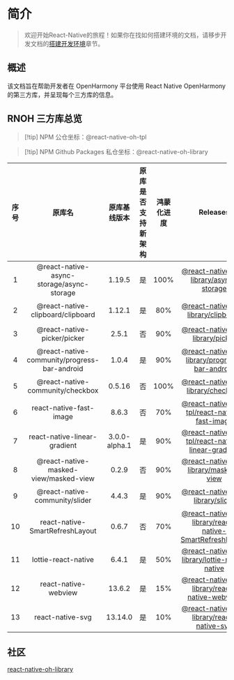 # 简介

> 欢迎开始React-Native的旅程！如果你在找如何搭建环境的文档，请移步开发文档的[搭建开发环境](https://react-native-oh-library.gitee.io/docs/#/zh-cn/environment)章节。

## 概述

该文档旨在帮助开发者在 OpenHarmony 平台使用 React Native OpenHarmony 的第三方库，并呈现每个三方库的信息。

## RNOH 三方库总览

>[!tip] NPM 公仓坐标：@react-native-oh-tpl

>[!tip] NPM Github Packages 私仓坐标：@react-native-oh-library

| 序号  | 原库名 |    原库基线版本     | 原库是否支持新架构 | 鸿蒙化进度 | Releases | 文档链接
|:---:| :----------: |:-------------:| :----------: | :----------: | :----------: | :----------: |
|  1  | @react-native-async-storage/async-storage |    1.19.5     | 是 | 100% | [@react-native-oh-library/async-storage](https://github.com/react-native-oh-library/async-storage/releases) | [链接](zh-cn/async-storage.md) |
|  2  | @react-native-clipboard/clipboard |     1.12.1     | 是 | 80% | [@react-native-oh-library/clipboard](https://github.com/react-native-oh-library/clipboard/releases) | [链接](zh-cn/clipboard.md) |
|  3  | @react-native-picker/picker |     2.5.1     | 否 | 90% | [@react-native-oh-library/picker](https://github.com/react-native-oh-library/picker/releases) | [链接](zh-cn/picker.md) |
|  4  | @react-native-community/progress-bar-android |     1.0.4     | 是 | 90% | [@react-native-oh-library/progress-bar-android](https://github.com/react-native-oh-library/progress-bar-android/releases) | [链接](zh-cn/progress-bar-android.md) |
|  5  | @react-native-community/checkbox |    0.5.16     | 否 | 100% | [@react-native-oh-library/checkbox](https://github.com/react-native-oh-library/react-native-checkbox/releases) | [链接](zh-cn/react-native-checkbox.md) |
|  6  | react-native-fast-image |     8.6.3     | 否 | 70% | [@react-native-oh-tpl/react-native-fast-image](https://github.com/react-native-oh-library/react-native-fast-image/releases) | [链接](zh-cn/react-native-fast-image.md) |
|  7  | react-native-linear-gradient | 3.0.0-alpha.1 | 是 | 90% | [@react-native-oh-tpl/react-native-linear-gradient](https://github.com/react-native-oh-library/react-native-linear-gradient/releases) | [链接](zh-cn/react-native-linear-gradient.md) |
|  8  | @react-native-masked-view/masked-view |     0.2.9     | 否 | 90% | [@react-native-oh-library/masked-view](https://github.com/react-native-oh-library/masked-view/releases) | [链接](zh-cn/react-native-masked-view.md) |
|  9  | @react-native-community/slider |     4.4.3     | 是 | 90% | [@react-native-oh-library/slider](https://github.com/react-native-oh-library/react-native-slider/releases) | [链接](zh-cn/react-native-slider.md) |
|  10  | react-native-SmartRefreshLayout |     0.6.7     | 否 | 70% | [@react-native-oh-library/react-native-SmartRefreshLayout](https://github.com/react-native-oh-library/react-native-SmartRefreshLayout/releases) | [链接](zh-cn/react-native-SmartRefreshLayout.md) |
|  11  | lottie-react-native |     6.4.1     | 是 | 50% | [@react-native-oh-library/lottie-react-native](https://github.com/react-native-oh-library/lottie-react-native/releases) | [链接](zh-cn/lottie-react-native.md) |
|  12  | react-native-webview |     13.6.2     | 是 | 15% | [@react-native-oh-library/react-native-webview](https://github.com/react-native-oh-library/react-native-webview) | [链接](zh-cn/react-native-webview.md) |
|  13  | react-native-svg |     13.14.0     | 是 | 10% | [@react-native-oh-library/react-native-svg](https://github.com/react-native-oh-library/react-native-svg) | [链接](zh-cn/react-native-svg.md) |

## 社区

[react-native-oh-library](https://github.com/react-native-oh-library)